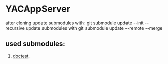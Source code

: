 # YACAppServer

after cloning update submodules with:
git submodule update --init --recursive
update submodules with
git submodule update --remote --merge

## used submodules:

1. [doctest](https://github.com/doctest/doctest).


